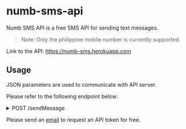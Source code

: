 # numb-sms-api

Numb SMS API is a free SMS API for sending text messages.

>Note: Only the philippine mobile number is currently supported.

Link to the API: https://numb-sms.herokuapp.com

## Usage
JSON parameters are used to communicate with API server.

Please refer to the following endpoint below:

<details>
  <summary>POST /sendMessage</summary>
  <table>
    <thead>
      <tr>
        <td>Parameter Name</td>
        <td>Type</td>
        <td>Description</td>
      </tr>
    </thead>
    <tbody>
      <tr>
        <td>api_token</td>
        <td>string</td>
        <td>API token consume.</td>
      </tr>
      <tr>
        <td>recipient</td>
        <td>string</td>
        <td>Recipient's phone number starting with +63 international mobile number format for PH.</td>
      </tr>
      <tr>
        <td>name</td>
        <td>string</td>
        <td>Sender name</td>
      </tr>
      <tr>
        <td>msg</td>
        <td>string</td>
        <td>Desired message to send.</td>
      </tr>
    </tbody>
  </table> 
</details>

Please send an <a href="mailto:twosince85@gmail.com">email</a> to request an API token for free.
